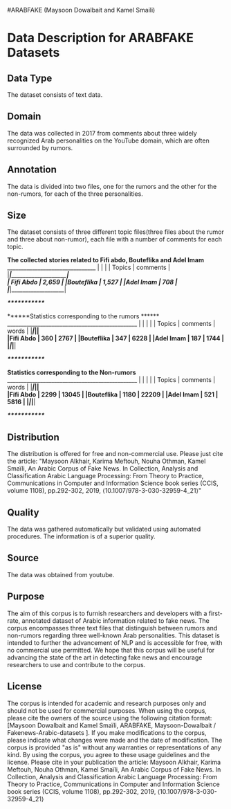 #ARABFAKE (Maysoon Dowalbait and Kamel Smaili)

# Data Description for ARABFAKE Datasets

## Data Type
The dataset consists of text data.

## Domain
The data was collected in 2017 from comments about three widely recognized Arab personalities on the YouTube domain, which are often surrounded by rumors.

## Annotation
The data is divided into two files, one for the rumors and the other for the non-rumors, for each of the three personalities.

## Size
The dataset consists of three different topic files(three files about the rumor and three about non-rumor), each file with a number of comments for each topic.

******The collected stories related to Fifi abdo, Bouteflika and Adel Imam******
      ________________________________ 
      |           |                   |
      |  Topics   |     comments      |
      |___________|___________________|                                      
      | Fifi Abdo |        2,659      |
      |Bouteflika |        1,527      |
      |Adel Imam  |        708        |
      |___________|___________________|

___________________________***********___________________________


******Statistics corresponding to the rumors ******
      _______________________________________________ 
      |           |                     |            |
      |  Topics   |       comments      |    words   |
      |___________|_____________________|____________|                                      
      |Fifi Abdo  |        360          |   2767     |
      |Bouteflika |        347          |   6228     |
      |Adel Imam  |        187          |   1744     |
      |___________|_____________________|____________|

___________________________***********___________________________

******Statistics corresponding to the Non-rumors******
      _______________________________________________ 
      |           |                     |            |
      |  Topics   |    comments         |  words     |
      |___________|_____________________|____________|                                      
      |Fifi Abdo  |        2299         |   13045    |
      |Bouteflika |        1180         |   22209    |
      |Adel Imam  |        521          |   5816     |
      |___________|_____________________|____________|

___________________________***********___________________________


## Distribution
The distribution is offered for free and non-commercial use. Please just cite the article:
"Maysoon Alkhair, Karima Meftouh, Nouha Othman, Kamel Smaïli, An Arabic Corpus of Fake News. In Collection, Analysis and Classification Arabic Language Processing: From Theory to Practice, Communications in Computer and Information Science book series (CCIS, volume 1108), pp.292-302, 2019, ⟨10.1007/978-3-030-32959-4_21⟩"

## Quality
The data was gathered automatically but validated using automated procedures. The information is of a superior quality.

## Source
The data was obtained from youtube.

## Purpose
The aim of this corpus is to furnish researchers and developers with a first-rate, annotated dataset of Arabic information related to fake news. The corpus encompasses three text files that distinguish between rumors and non-rumors regarding three well-known Arab personalities. This dataset is intended to further the advancement of NLP and is accessible for free, with no commercial use permitted. We hope that this corpus will be useful for advancing the state of the art in detecting fake news and encourage researchers to use and contribute to the corpus.

## License
The corpus is intended for academic and research purposes only and should not be used for commercial purposes.
When using the corpus, please cite the owners of the source using the following citation format: [Maysoon  Dowalbait and Kamel Smaïli, ARABFAKE,  Maysoon-Dowalbait / Fakenews-Arabic-datasets ].
If you make modifications to the corpus, please indicate what changes were made and the date of modification.
The corpus is provided "as is" without any warranties or representations of any kind.
By using the corpus, you agree to these usage guidelines and the license.
Please cite in your publication the article: Maysoon Alkhair, Karima Meftouh, Nouha Othman, Kamel Smaïli, An Arabic Corpus of Fake News. In Collection, Analysis and Classification Arabic Language Processing: From Theory to Practice, Communications in Computer and Information Science book series (CCIS, volume 1108), pp.292-302, 2019, ⟨10.1007/978-3-030-32959-4_21⟩

